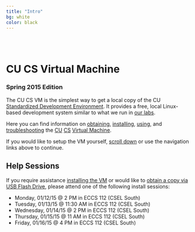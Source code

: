 ```yaml
---
title: "Intro"
bg: white
color: black
---
```


<div class="center">
     <span class="center fa-stack subtlecircle" style="font-size:100px; background:#e8e8e8">
           <i class="fa fa-circle fa-stack-2x text-white"></i>
           <i class="fa fa-desktop fa-stack-1x text-black"></i>
     </span>
     <br>
     <br>
</div>

# CU CS Virtual Machine

### Spring 2015 Edition

The CU CS VM is the simplest way to get a local copy of the CU
[Standardized Development
Environment](https://foundation.cs.colorado.edu/sde/).  It provides a
free, local Linux-based development system similar to what we run in
[our labs](https://csel.cs.colorado.edu).

Here you can find information on [obtaining](#obtain),
[installing](#install), [using](#usage), and [troubleshooting](#faq)
the [CU](http://www.colorado.edu/) [CS](http://www.colorado.edu/cs/) [Virtual
Machine](http://en.wikipedia.org/wiki/Virtual_machine).

If you would like to setup the VM yourself, [scroll down](#obtain) or
use the navigation links above to continue.

## Help Sessions

If you require assistance [installing the VM](#install) or would like
to [obtain a copy via USB Flash Drive](#obtain), please attend one of
the following install sessions:

- Monday, 01/12/15 @ 2 PM in ECCS 112 (CSEL South)
- Tuesday, 01/13/15 @ 11:30 AM in ECCS 112 (CSEL South)
- Wednesday, 01/14/15 @ 2 PM in ECCS 112 (CSEL South)
- Thursday, 01/15/15 @ 11 AM in ECCS 112 (CSEL South)
- Friday, 01/16/15 @ 4 PM in ECCS 112 (CSEL South)
